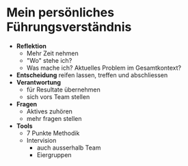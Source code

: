 # Mein persönliches Führungsverständnis

* **Reflektion**
  * Mehr Zeit nehmen 
  * "Wo" stehe ich?
  * Was mache ich?  Aktuelles Problem im Gesamtkontext?
* **Entscheidung**  reifen lassen, treffen und abschliessen
* **Verantwortung** 
  * für Resultate übernehmen
  * sich vors Team stellen
* **Fragen**
  * Aktives zuhören
  * mehr fragen stellen
* **Tools**
  * 7 Punkte Methodik
  * Intervision
    * auch ausserhalb Team
    * Eiergruppen 

